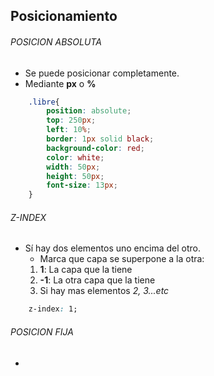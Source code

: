 ## Posicionamiento   


###### POSICION ABSOLUTA

- Se puede posicionar completamente.
- Mediante **px** o **%**
```css
    .libre{
        position: absolute;
        top: 250px;
        left: 10%;
        border: 1px solid black;
        background-color: red;
        color: white;
        width: 50px;
        height: 50px;
        font-size: 13px;
    }

```

###### Z-INDEX

- Sí hay dos elementos uno encima del otro.
    - Marca que capa se superpone a la otra:
    1. **1**: La capa que la tiene
    2. **-1**: La otra capa que la tiene
    3. Si hay mas elementos *2, 3...etc*
```css
    z-index: 1;
```


###### POSICION FIJA

- 